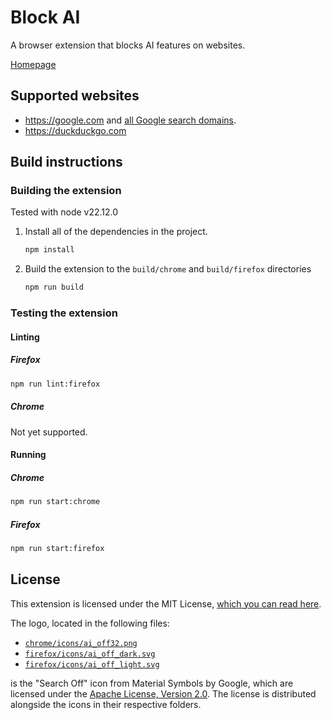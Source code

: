 # Block AI

A browser extension that blocks AI features on websites.

[Homepage](https://www.jameskerrane.com/block-ai)

## Supported websites

- <https://google.com> and [all Google search domains](https://www.google.com/supported_domains).
- <https://duckduckgo.com>

## Build instructions

### Building the extension

Tested with node v22.12.0

1. Install all of the dependencies in the project.

    ```sh
    npm install
    ```

2. Build the extension to the `build/chrome` and `build/firefox` directories

    ```sh
    npm run build
    ```

### Testing the extension

#### Linting

##### Firefox

```sh
npm run lint:firefox
```

##### Chrome
Not yet supported.

#### Running

##### Chrome

```sh
npm run start:chrome
```

##### Firefox

```sh
npm run start:firefox
```

## License

This extension is licensed under the MIT License, [which you can read here](LICENSE).

The logo, located in the following files:

- [`chrome/icons/ai_off32.png`](chrome/icons/ai_off32.png)
- [`firefox/icons/ai_off_dark.svg`](firefox/icons/ai_off_dark.svg)
- [`firefox/icons/ai_off_light.svg`](firefox/icons/ai_off_light.svg)

is the "Search Off" icon from Material Symbols by Google, which are licensed under the [Apache License, Version 2.0](https://www.apache.org/licenses/LICENSE-2.0.html). The license is distributed alongside the icons in their respective folders.
